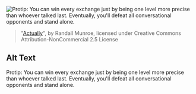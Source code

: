 ![Protip: You can win every exchange just by being one level more precise than whoever talked last. Eventually, you'll defeat all conversational opponents and stand alone.](https://imgs.xkcd.com/comics/actually.png)
> "[Actually](https://xkcd.com/1318/)", by Randall Munroe, licensed under Creative Commons Attribution-NonCommercial 2.5 License

## Alt Text
Protip: You can win every exchange just by being one level more precise than whoever talked last. Eventually, you'll defeat all conversational opponents and stand alone.
